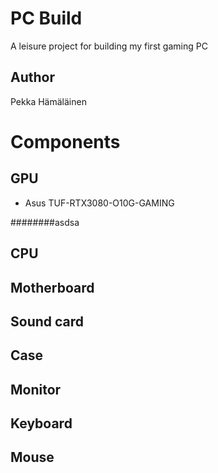 # PC Build

A leisure project for building my first gaming PC


## Author

Pekka Hämäläinen


# Components


## GPU

- Asus TUF-RTX3080-O10G-GAMING


########asdsa


## CPU


## Motherboard


## Sound card


## Case


## Monitor


## Keyboard


## Mouse
